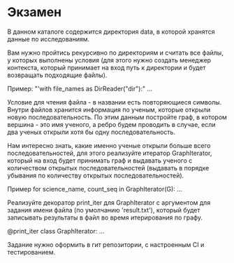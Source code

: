 # Экзамен
В данном каталоге содержится директория data, в которой хранятся данные по исследованиям.

Вам нужно пройтись рекурсивно по директориям и считать все файлы, у которых выполнены условия (для этого нужно создать менеджер контекста, который принимает на вход путь к директории и будет возвращать подходящие файлы).

Пример:
"'with file_names as DirReader("dir"):"
    ...
    
Условие для чтения файла - в названии есть повторяющиеся символы.
Внутри файлов хранится информация по ученым, которые открыли новую последовательность. По этим данным постройте граф, в котором вершина - это имя ученого, а ребро будем проводить в случае, если два ученых открыли хотя бы одну последовательность.

Нам интересно знать, какие именно ученые открыли больше всего последовательностей, для этого реализуйте итератор GraphIterator, который на вход будет принимать граф и выдавать ученого с количеством открытых последовательностей (выдавать в порядке убывания по количеству открытых последовательностей). 

Пример
for science_name, count_seq in GraphIterator(G):
    ...
    
Реализуйте декоратор print_iter для GraphIterator с аргументом для задания имени файла (по умолчанию 'result.txt'), который будет записывать результаты в файл во время итерирования по графу.

@print_iter
class GraphIterator:
    ...
    
Задание нужно оформить в гит репозитории, с настроенным CI и тестированием.
